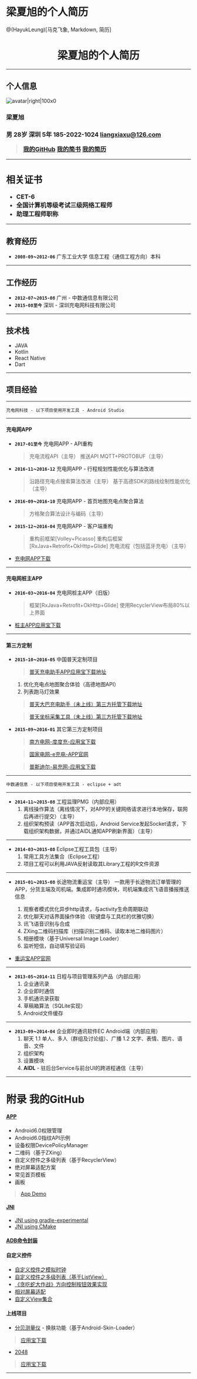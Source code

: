 # 梁夏旭的个人简历

@(HayukLeung)[马克飞象, Markdown, 简历]

# <center>梁夏旭的个人简历</center>

------

## 个人信息

![avatar|right|100x0](http://o95p8sbwq.bkt.clouddn.com/image/conan.jpg)

**<h3>梁夏旭**
**<h4>男 28岁**
**深圳 5年**
**185-2022-1024**
**liangxiaxu@126.com**

> [我的GitHub](https://github.com/hayukleung)
> [我的简书](http://www.jianshu.com/users/2471a8f0e7a5/latest_articles)
> [我的简历](http://hayukleung.github.io/)

***
## 相关证书
- CET-6
- 全国计算机等级考试三级网络工程师
- 助理工程师职称

***
## 教育经历
- **`2008-09`~`2012-06`** 广东工业大学 信息工程（通信工程方向）本科

***
## 工作经历
- **`2012-07`~`2015-08`** 广州 - 中数通信息有限公司
- **`2015-08至今`** 深圳 - 深圳充电网科技有限公司

***
## 技术栈
- JAVA
- Kotlin
- React Native
- Dart

***
## 项目经验

------

`充电网科技 - 以下项目使用开发工具 - Android Studio`

------

#### 充电网APP

- **`2017-01至今`** 充电网APP - API重构
    > 充电流程API（主导）
    > 推送API MQTT+PROTOBUF（主导）

- **`2016-11`~`2016-12`** 充电网APP - 行程规划性能优化与算法改进
    > 沿路径充电点搜索算法改进（主导）
    > 基于高德SDK的路线绘制性能优化（主导）

- **`2016-09`~`2016-10`** 充电网APP - 首页地图充电点聚合算法
    > 方格聚合算法设计与编码（主导）

- **`2015-12`~`2016-04`** 充电网APP - 客户端重构
    > 重构前框架[Volley+Picasso] 重构后框架[RxJava+Retrofit+OkHttp+Glide]
    > 充电流程（包括蓝牙充电）（主导）

- [充电网APP下载](http://www.chargerlink.com/app.html)

------

#### 充电网桩主APP

- **`2016-03`~`2016-04`** 充电网桩主APP（旧版）
    > 框架[RxJava+Retrofit+OkHttp+Glide]
    > 使用RecyclerView布局80%以上界面

- [桩主APP应用宝下载](http://android.myapp.com/myapp/detail.htm?apkName=com.chargercloud.zhuangzhu)

------

#### 第三方定制

- **`2015-10`~`2016-05`** 中国普天定制项目

    > [普天充电助手APP应用宝下载地址](http://android.myapp.com/myapp/detail.htm?apkName=com.potevio.charger)
    1. 优化充电点地图聚合体验（高德地图API）
	2. 列表跑马灯效果
	
	> [普天大巴充电助手（未上线）第三方托管下载地址](http://fir.im/PotevioBusAndroid)
	
	> [普天坐标采集工具（未上线）第三方托管下载地址](http://fir.im/poteviocollector)

- **`2015-09`~`2016-01`** 其它第三方定制项目
    > [南方电网-度度充-应用宝下载](http://android.myapp.com/myapp/detail.htm?apkName=com.duduchong)
    
    > [国家电网-e充电-APP官网](http://www.echargenet.com/portal/csService/html/download.html)
    
    > [普斯迪尔-易充网-应用宝下载](http://android.myapp.com/myapp/detail.htm?apkName=com.bustil.yichongwang)

------

`中数通信息 - 以下项目使用开发工具 - eclipse + adt`

------

- **`2014-11`~`2015-08`** 工程监理PMG（内部应用）
	1. 离线操作算法（离线情况下，对APP的关键网络请求进行本地保存，联网后再进行提交）（主导）
	2. 组织架构预读（APP首次启动后，Android Service发起Socket请求，下载组织架构数据，并通过AIDL通知APP刷新界面）（主导）

------

- **`2014-03`~`2015-08`** Eclipse工程工具包（主导）
	1. 常用工具方法集合（Eclipse工程）
	2. 项目工程可以利用JAVA反射读取其Library工程的R文件资源

------

- **`2015-01`~`2015-08`** 长途物流重运宝（主导）
	一款用于长途物流订单管理的APP，分货主端及司机端。集成即时通讯模块，司机端集成讯飞语音播报推送信息
	1. 观察者模式优化异步http请求，与activity生命周期联动
	2. 优化聊天对话界面操作体验（软键盘与工具栏的优雅切换）
	3. 讯飞语音识别与合成
	4. ZXing二维码扫描库（扫描识别二维码、读取本地二维码图片）
	5. 相册模块（基于Universal Image Loader）
	6. 监听短信，自动填写验证码

- [重运宝APP官网](http://jybao56.cn/)

------

- **`2013-05`~`2014-11`** 日程与项目管理系列产品（内部应用）
	1. 企业通讯录
	2. 企业即时通信
	3. 手机通讯录获取
	4. 草稿箱算法（SQLite实现）
	5. Android文件缓存
	
------

- **`2013-09`~`2014-04`** 企业即时通讯软件EC Android端（内部应用）
	1. 聊天
		1.1 单人、多人（群组及讨论组）、广播
		1.2 文字、表情、图片、语音、文件
	2. 组织架构
	3. 设置模块
	4. **AIDL** - 驻后台Service与前台UI的跨进程通信（主导）

***

# 附录 我的GitHub
#### [APP](https://github.com/hayukleung/app)
- Android6.0权限管理
- Android6.0指纹API示例
- 设备权限DevicePolicyManager
- 二维码（基于ZXing）
- 自定义控件之多级列表（基于RecyclerView）
- 绝对屏幕适配方案
- 常见首页模板
- 画板

> [App Demo](http://fir.im/xdroid)

#### [JNI]()
- [JNI using gradle-experimental](https://github.com/hayukleung/appjni)
- [JNI using CMake](https://github.com/hayukleung/JNI)

#### [ADB命令封装](https://github.com/hayukleung/adb-wrapper)

#### 自定义控件
- [自定义控件之模拟时钟](https://github.com/hayukleung/AnalogClock)
- [自定义控件之多级列表（基于ListView）](https://github.com/hayukleung/collapsible)
- [《贪吃蛇大作战》方向控制按钮效果实现](https://github.com/hayukleung/HandleView)
- [相对屏幕适配](https://github.com/hayukleung/AndroidScreenMatchingUtil)
- [自定义View集合](https://github.com/hayukleung/View)

#### 上线项目
- [分贝测量仪](https://github.com/hayukleung/BeQuiet) - 换肤功能（基于Android-Skin-Loader）
> [应用宝下载](http://a.app.qq.com/o/simple.jsp?pkgname=com.hayukleung.bequiet)

- [2048](https://github.com/hayukleung/2048)
> [应用宝下载](http://a.app.qq.com/o/simple.jsp?pkgname=com.hayukleung.puzzle2048)

***